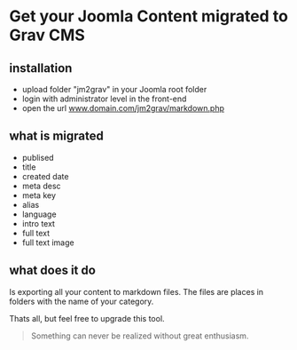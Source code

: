 # Get your Joomla Content migrated to Grav CMS

## installation

- upload folder "jm2grav" in your Joomla root folder
- login with administrator level in the front-end
- open the url www.domain.com/jm2grav/markdown.php

## what is migrated

- publised
- title
- created date
- meta desc
- meta key
- alias
- language
- intro text
- full text
- full text image

## what does it do

Is exporting all your content to markdown files. The files are places in folders with the name of your category.

Thats all, but feel free to upgrade this tool.

>Something can never be realized without great enthusiasm.




